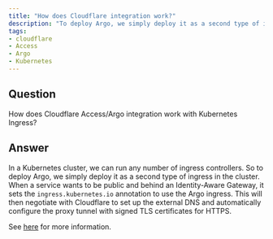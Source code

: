 ```yaml
---
title: "How does Cloudflare integration work?"
description: "To deploy Argo, we simply deploy it as a second type of ingress in the cluster."
tags:
- cloudflare
- Access
- Argo
- Kubernetes
---
```


## Question

How does Cloudflare Access/Argo integration work with Kubernetes Ingress?

## Answer

In a Kubernetes cluster, we can run any number of ingress controllers. So to deploy Argo, we simply deploy it as a second type of ingress in the cluster. When a service wants to be public and behind an Identity-Aware Gateway, it sets the `ingress.kubernetes.io` annotation to use the Argo ingress. This will then negotiate with Cloudflare to set up the external DNS and automatically configure the proxy tunnel with signed TLS certificates for HTTPS.

See [here](https://www.cloudflare.com/products/cloudflare-access/) for more information.
